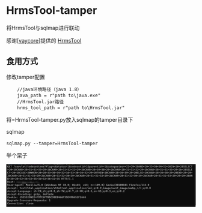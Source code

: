 # HrmsTool-tamper

将HrmsTool与sqlmap进行联动

感谢[[vaycore](https://github.com/vaycore/HrmsTool/commits?author=vaycore)]提供的 [HrmsTool](https://github.com/vaycore/HrmsTool)

## 食用方式

修改tamper配置

```
    //java环境路径（java 1.8）
    java_path = r"path to\java.exe"
    //HrmsTool.jar路径
    hrms_tool_path = r"path to\HrmsTool.jar"
```

将=HrmsTool-tamper.py放入sqlmap的tamper目录下

sqlmap

```
sqlmap.py --tamper=HrmsTool-tamper 
```

举个栗子

![image-20230628214906533](./README/image-20230628214906533.png)
